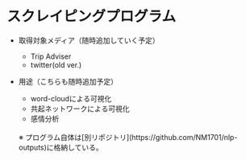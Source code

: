 # スクレイピングプログラム

- 取得対象メディア（随時追加していく予定）
    - Trip Adviser
    - twitter(old ver.)

- 用途（こちらも随時追加予定）
    - word-cloudによる可視化
    - 共起ネットワークによる可視化
    - 感情分析
    <br>
    ※ プログラム自体は[別リポジトリ](https://github.com/NM1701/nlp-outputs)に格納している。
